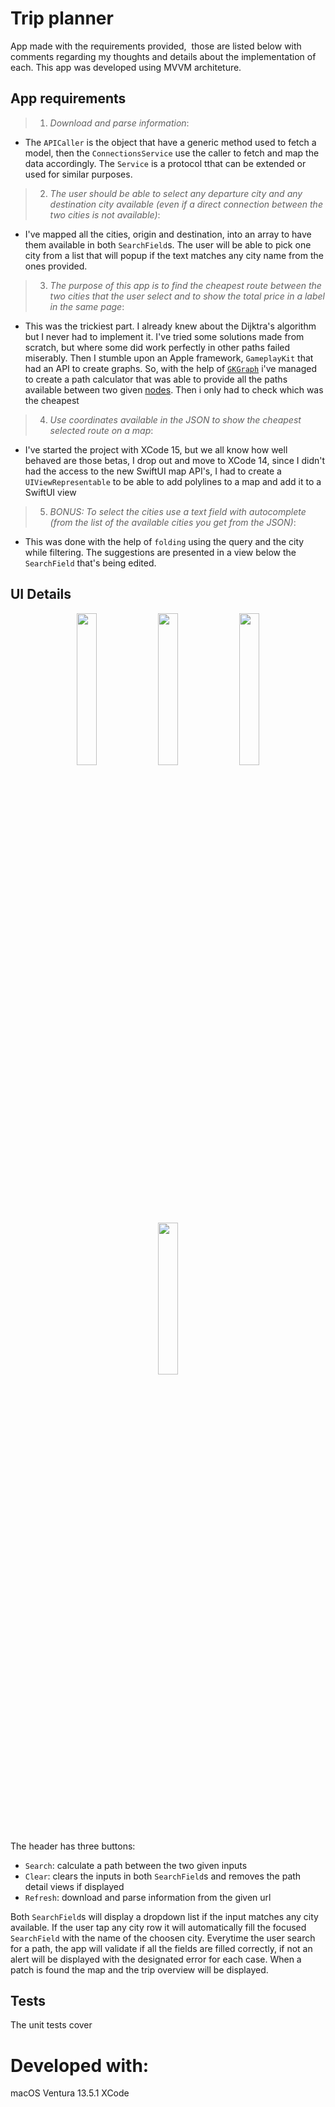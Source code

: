 # Trip planner

App made with the requirements provided,  those are listed below with comments regarding my thoughts and details about the implementation of each.
This app was developed using MVVM architeture.


## App requirements

>1. _Download and parse information_: 

* The `APICaller` is the object that have a generic method used to fetch a model, then the `ConnectionsService` use the caller to fetch and map the data accordingly. The `Service` is a protocol tthat can be extended or used for similar purposes.
 
>2. _The user should be able to select any departure city and any destination city available (even if a direct connection between the two cities is not available)_:

* I've mapped all the cities, origin and destination, into an array to have them available in both `SearchField`s. The user will be able to pick one city from a list that will popup if the text matches any city name from the ones provided.
 
>3. _The purpose of this app is to find the cheapest route between the two cities that the user select and to show the total price in a label in the same page_:

* This was the trickiest part. I already knew about the Dijktra's algorithm but I never had to implement it. I've tried some solutions made from scratch, but where some did work perfectly in other paths failed miserably. Then I stumble upon an Apple framework, `GameplayKit` that had an API to create graphs. So, with the help of [`GKGraph`](https://developer.apple.com/documentation/gameplaykit/gkgraph) i've managed to create a path calculator that was able to provide all the paths available between two given [nodes](https://developer.apple.com/documentation/gameplaykit/gkgraphnode). Then i only had to check which was the cheapest
 
>4. _Use coordinates available in the JSON to show the cheapest selected route on a map_:

* I've started the project with XCode 15, but we all know how well behaved are those betas, I drop out and move to XCode 14, since I didn't had the access to the new SwiftUI map API's, I had to create a `UIViewRepresentable` to be able to add polylines to a map and add it to a SwiftUI view 
 
>5. _BONUS: To select the cities use a text field with autocomplete (from the list of the available cities you get from the JSON)_:

* This was done with the help of `folding` using the query and the city while filtering. The suggestions are presented in a view below the `SearchField` that's being edited.

## UI Details

<p align="center">
<img src="https://github.com/AntPRams/TuiCC/assets/36003116/a63ab8a6-9cd2-4590-b830-c21397fc38db" width="25%%">    <img src="[https://github.com/AntPRams/TuiCC/assets/36003116/50e01cd0-a419-4b34-8f98-7de41381f1a1](https://github.com/AntPRams/TuiCC/assets/36003116/a1f9d21e-169e-4598-8cdc-807cf430e94c)" width="25%%">    <img src="https://github.com/AntPRams/TuiCC/assets/36003116/50e01cd0-a419-4b34-8f98-7de41381f1a1" width="25%%">    <img src="https://github.com/AntPRams/TuiCC/assets/36003116/bb2cb70c-a42d-4d83-b70f-181474426f98" width="25%%">
</p>

The header has three buttons:

* `Search`: calculate a path between the two given inputs
* `Clear`: clears the inputs in both `SearchField`s and removes the path detail views if displayed
* `Refresh`: download and parse information from the given url

Both `SearchField`s will display a dropdown list if the input matches any city available. If the user tap any city row it will automatically fill the focused `SearchField` with the name of the choosen city.
Everytime the user search for a path, the app will validate if all the fields are filled correctly, if not an alert will be displayed with the designated error for each case.
When a patch is found the map and the trip overview will be displayed.

## Tests

The unit tests cover 



# Developed with:

macOS Ventura 13.5.1
XCode 

